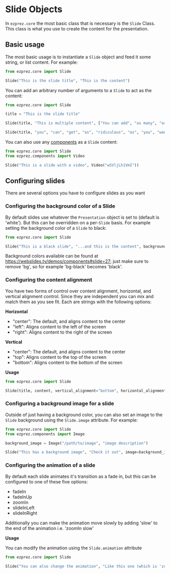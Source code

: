 # Slide Objects

In ```ezprez.core``` the most basic class that is necessary is the ```Slide``` Class. This class is what you use to create the content for the presentation.

## Basic usage

The most basic usage is to instantiate a ```Slide``` object and feed it some string, or list content. For example:

```python
from ezprez.core import Slide

Slide("This is the slide title", "This is the content")
```

You can add an arbitrary number of arguments to a ```Slide``` to act as the content:

```python
from ezprez.core import Slide

title = "This is the slide title"

Slide(title, "This is multiple content", ["You can add", "as many", "arguments as you want"])

Slide(title, "you", "can", "get", "as", "ridiculous", "as", "you", "want", "with", "this")
```

You can also use any [components](https://ezprez.readthedocs.io/en/latest/components) as a ```Slide``` content:

```python
from ezprez.core import Slide
from ezprez.components import Video

Slide("This is a slide with a video", Video("wSVljLh1VmI"))
```

## Configuring slides

There are several options you have to configure slides as you want

### Configuring the background color of a Slide

By default slides use whatever the ```Presentation``` object is set to (default is 'white'). But this can be overridden on a per-```Slide``` basis. For example setting the background color of a ```Slide``` to black:

```python
from ezprez.core import Slide

Slide("This is a black slide", "...and this is the content", background="black")
```

Background colors available can be found at https://webslides.tv/demos/components#slide=27; just make sure to remove 'bg', so for example 'bg-black' becomes 'black'.

### Configuring the content alignment

You have two forms of control over content alignment, horizontal, and vertical alignment control. Since they are independent you can mix and match them as you see fit. Each are strings with the following options:

**Horizontal**

- "center": The default, and aligns content to the center
- "left":   Aligns content to the left of the screen
- "right":  Aligns content to the right of the screen

**Vertical**

- "center": The default, and aligns content to the center
- "top":    Aligns content to the top of the screen
- "bottom":  Aligns content to the bottom of the screen

**Usage**

```python
from ezprez.core import Slide

Slide(title, content, vertical_alignment="bottom", horizontal_alignment="left")
```

### Configuring a background image for a slide

Outside of just having a background color, you can also set an image to the ```Slide``` background using the ```Slide.image``` attribute. For example:

```python
from ezprez.core import Slide
from ezprez.components import Image

background_image = Image("/path/to/image", "image description")

Slide("This has a background image", "Check it out", image=background_image)
```

### Configuring the animation of a slide

By default each slide animates it's transition as a fade in, but this can be configured to one of these five options:

- fadeIn
- fadeInUp
- zoomIn
- slideInLeft
- slideInRight

Additionally you can make the animation move slowly by adding 'slow' to the end of the animation i.e. 'zoomIn slow'

**Usage**

You can modify the animation using the ```Slide.animation``` attribute

```python
from ezprez.core import Slide

Slide("You can also change the animation", "Like this one (which is 'zoomIn slow')", animation="zoomIn slow")
```

